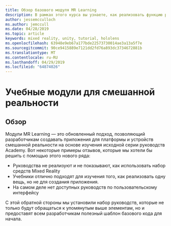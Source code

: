 ```yaml
---
title: Обзор базового модуля MR Learning
description: В рамках этого курса вы узнаете, как реализовать функцию распознавания лиц Azure в приложении смешанной реальности.
author: jessemcculloch
ms.author: jemccull
ms.date: 04/28/2019
ms.topic: article
keywords: mixed reality, unity, tutorial, hololens
ms.openlocfilehash: 63948e9eb67a177bde22573730014ae3a13a5f7e
ms.sourcegitcommit: 90ce9415889e7121dd2fd76a893dc3734672881b
ms.translationtype: MT
ms.contentlocale: ru-RU
ms.lasthandoff: 04/29/2019
ms.locfileid: "64874026"
---
```

# <a name="mr-learning-modules"></a>Учебные модули для смешанной реальности

## <a name="overview"></a>Обзор

Модули MR Learning — это обновленный подход, позволяющий разработчикам создавать приложения для платформы и устройств смешанной реальности на основе изучения исходной серии руководств Academy. Вот некоторые примеры отзывов, которые мы хотели бы решить с помощью этого нового ряда:

* Руководства не реализуют и не показывают, как использовать набор средств Mixed Reality
* Учебники отлично подходят для изучения того, как реализовать одну вещь, но не для создания приложения.
* На самом деле нет доступных руководств по пользовательскому интерфейсу

С этой обратной стороны мы установили набор руководств, которые не только будут обращаться к упомянутым выше элементам, но и предоставят всем разработчикам полезный шаблон базового кода для начала.
